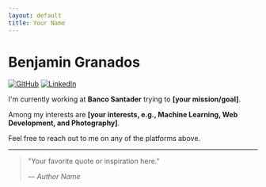 ```yaml
---
layout: default
title: Your Name
---
```


# Benjamin Granados

[![GitHub](https://img.shields.io/badge/GitHub-181717?style=for-the-badge&logo=github&logoColor=white)](https://github.com/benjagm)
[![LinkedIn](https://img.shields.io/badge/LinkedIn-0077B5?style=for-the-badge&logo=linkedin&logoColor=white)](https://linkedin.com/in/benjagranados)

I'm currently working at **Banco Santader** trying to **[your mission/goal]**.

Among my interests are **[your interests, e.g., Machine Learning, Web Development, and Photography]**.

Feel free to reach out to me on any of the platforms above.

---

> "Your favorite quote or inspiration here."
> 
> — *Author Name*
